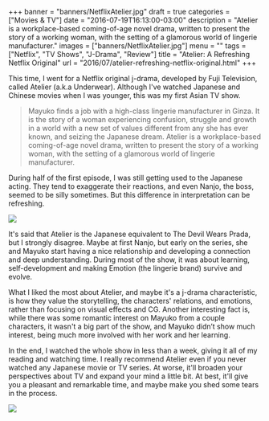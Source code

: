 +++
banner = "banners/NetflixAtelier.jpg"
draft = true
categories = ["Movies & TV"]
date = "2016-07-19T16:13:00-03:00"
description = "Atelier is a workplace-based coming-of-age novel drama, written to present the story of a working woman, with the setting of a glamorous world of lingerie manufacturer."
images = ["banners/NetflixAtelier.jpg"]
menu = ""
tags = ["Netflix", "TV Shows", "J-Drama", "Review"]
title = "Atelier: A Refreshing Netflix Original"
url = "2016/07/atelier-refreshing-netflix-original.html"
+++

This time, I went for a Netflix original j-drama, developed by Fuji Television, called Atelier (a.k.a Underwear). 
Although I've watched Japanese and Chinese movies when I was younger, this was my first Asian TV show.

<!--more-->

> Mayuko finds a job with a high-class lingerie manufacturer in Ginza. 
It is the story of a woman experiencing confusion, struggle and growth in a world with a new set of values different 
from any she has ever known, and seizing the Japanese dream. Atelier is a workplace-based coming-of-age novel drama, 
written to present the story of a working woman, with the setting of a glamorous world of lingerie manufacturer.

During half of the first episode, I was still getting used to the Japanese acting. 
They tend to exaggerate their reactions, and even Nanjo, the boss, seemed to be silly sometimes. 
But this difference in interpretation can be refreshing.

![](http://i.imgur.com/bNkLJ6f.jpg)

It's said that Atelier is the Japanese equivalent to The Devil Wears Prada, but I strongly disagree. 
Maybe at first Nanjo, but early on the series, she and Mayuko start having a nice relationship and developing a 
connection and deep understanding. During most of the show, it was about learning, self-development and making 
Emotion (the lingerie brand) survive and evolve.

What I liked the most about Atelier, and maybe it's a j-drama characteristic, is how they value the storytelling, 
the characters' relations, and emotions, rather than focusing on visual effects and CG. Another interesting fact is, 
while there was some romantic interest on Mayuko from a couple characters, it wasn't a big part of the show, 
and Mayuko didn’t show much interest, being much more involved with her work and her learning.

In the end, I watched the whole show in less than a week, giving it all of my reading and watching time. 
I really recommend Atelier even if you never watched any Japanese movie or TV series. 
At worse, it'll broaden your perspectives about TV and expand your mind a little bit. 
At best, it'll give you a pleasant and remarkable time, and maybe make you shed some tears in the process.

![](http://i.imgur.com/muMExNB.png)
